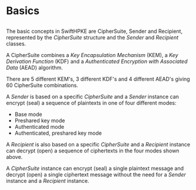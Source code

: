 # Basics

## 

The basic concepts in SwiftHPKE are CipherSuite, Sender and Recipient, represented by the
*CipherSuite* structure and the *Sender* and *Recipient* classes.

A CipherSuite combines a *Key Encapsulation Mechanism* (KEM), a *Key Derivation Function* (KDF)
and a *Authenticated Encryption with Associated Data* (AEAD) algorithm.

There are 5 different KEM's, 3 different KDF's and 4 different AEAD's giving 60 CipherSuite combinations.

A *Sender* is based on a specific *CipherSuite* and a *Sender* instance can encrypt (seal)
a sequence of plaintexts in one of four different modes:

* Base mode
* Preshared key mode
* Authenticated mode
* Authenticated, preshared key mode

A *Recipient* is also based on a specific *CipherSuite* and a *Recipient* instance can decrypt (open)
a sequence of ciphertexts in the four modes shown above.

A *CipherSuite* instance can encrypt (seal) a single plaintext message and decrypt (open) a single
ciphertext message without the need for a *Sender* instance and a *Recipient* instance.

